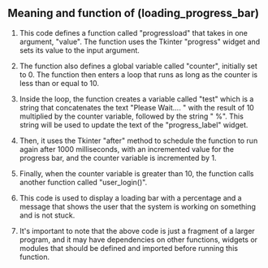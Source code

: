    ##  Meaning and function of (loading_progress_bar) ##


1. This code defines a function called "progressload" that takes in one argument, "value". The function uses the Tkinter "progress" widget and sets its value to the input argument.

2. The function also defines a global variable called "counter", initially set to 0. The function then enters a loop that runs as long as the counter is less than or equal to 10.

3. Inside the loop, the function creates a variable called "test" which is a string that concatenates the text "Please Wait.... " with the result of 10 multiplied by the counter variable, followed by the string " %". This string will be used to update the text of the "progress_label" widget.

4. Then, it uses the Tkinter "after" method to schedule the function to run again after 1000 milliseconds, with an incremented value for the progress bar, and the counter variable is incremented by 1.

5. Finally, when the counter variable is greater than 10, the function calls another function called "user_login()".

6. This code is used to display a loading bar with a percentage and a message that shows the user that the system is working on something and is not stuck.

7. It's important to note that the above code is just a fragment of a larger program, and it may have dependencies on other functions, widgets or modules that should be defined and imported before running this function.